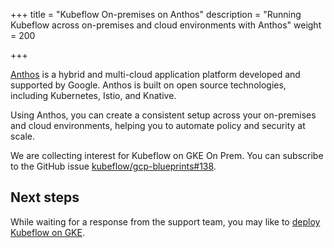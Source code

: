 +++
title = "Kubeflow On-premises on Anthos"
description = "Running Kubeflow across on-premises and cloud environments with Anthos"
weight = 200

+++

[Anthos](https://cloud.google.com/anthos) is a hybrid and multi-cloud 
application platform developed and supported by Google. Anthos is built on
open source technologies, including Kubernetes, Istio, and Knative.

Using Anthos, you can create a consistent setup across your on-premises and 
cloud environments, helping you to automate policy and security at scale.

We are collecting interest for Kubeflow on GKE On Prem. You can subscribe
to the GitHub issue [kubeflow/gcp-blueprints#138](https://github.com/kubeflow/gcp-blueprints/issues/138).

## Next steps

While waiting for a response from the support team, you may like to [deploy
Kubeflow on GKE](/docs/gke/deploy/).
